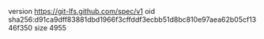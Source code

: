 version https://git-lfs.github.com/spec/v1
oid sha256:d91ca9dff83881dbd1966f3cffddf3ecbb51d8bc810e97aea62b05cf1346f350
size 4955
